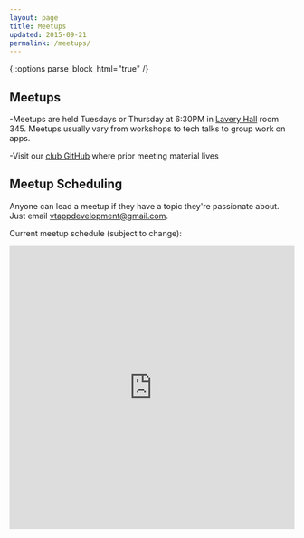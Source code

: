```yaml
---
layout: page
title: Meetups
updated: 2015-09-21
permalink: /meetups/
---
```


{::options parse_block_html="true" /}

<div class="container">

## Meetups

-Meetups are held Tuesdays or Thursday at  6:30PM in [Lavery Hall](https://www.vt.edu/about/buildings/lavery-hall.html) room 345. Meetups usually vary from workshops to tech talks to group work on apps.
 
-Visit our <a href="http://www.w3schools.com/html/">club GitHub</a> where prior meeting material lives
 
## Meetup Scheduling

Anyone can lead a meetup if they have a topic they're passionate about. Just email <a href="mailto:vtappdevelopment@gmail.com">vtappdevelopment@gmail.com</a>.

Current meetup schedule (subject to change):

<!-- [WMAD Scheduling Doc](https://docs.google.com/spreadsheets/d/18H-BZ3bbCrlfh9VP736lQxdCRYvvAoq50FSc51RaKfY/edit?usp=sharing)

<iframe style="width: 100%; height: 600px" src="https://docs.google.com/spreadsheets/d/18H-BZ3bbCrlfh9VP736lQxdCRYvvAoq50FSc51RaKfY/pubhtml?gid=0&amp;single=true&amp;widget=true&amp;headers=false"></iframe> -->

<iframe src="https://calendar.google.com/calendar/embed?height=500&amp;wkst=1&amp;bgcolor=%23ff9900&amp;src=vtappdevelopment%40gmail.com&amp;color=%23BE6D00&amp;ctz=America%2FNew_York" style="border-width:0" width="100%" height="500" frameborder="0" scrolling="no"></iframe>

</div>
